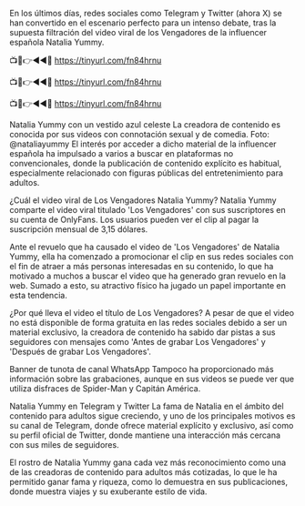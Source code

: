 En los últimos días, redes sociales como Telegram y Twitter (ahora X) se han convertido en el escenario perfecto para un intenso debate, tras la supuesta filtración del video viral de los Vengadores de la influencer española Natalia Yummy.

📺📱👉◄◄🔴  https://tinyurl.com/fn84hrnu

📺📱👉◄◄🔴  https://tinyurl.com/fn84hrnu

📺📱👉◄◄🔴  https://tinyurl.com/fn84hrnu



Natalia Yummy con un vestido azul celeste
La creadora de contenido es conocida por sus videos con connotación sexual y de comedia. Foto: @nataliayummy
El interés por acceder a dicho material de la influencer española ha impulsado a varios a buscar en plataformas no convencionales, donde la publicación de contenido explícito es habitual, especialmente relacionado con figuras públicas del entretenimiento para adultos.

¿Cuál el video viral de Los Vengadores Natalia Yummy?
Natalia Yummy comparte el video viral titulado 'Los Vengadores' con sus suscriptores en su cuenta de OnlyFans. Los usuarios pueden ver el clip al pagar la suscripción mensual de 3,15 dólares.

Ante el revuelo que ha causado el video de 'Los Vengadores' de Natalia Yummy, ella ha comenzado a promocionar el clip en sus redes sociales con el fin de atraer a más personas interesadas en su contenido, lo que ha motivado a muchos a buscar el video que ha generado gran revuelo en la web. Sumado a esto, su atractivo físico ha jugado un papel importante en esta tendencia.

¿Por qué lleva el video el título de Los Vengadores?
A pesar de que el video no está disponible de forma gratuita en las redes sociales debido a ser un material exclusivo, la creadora de contenido ha sabido dar pistas a sus seguidores con mensajes como 'Antes de grabar Los Vengadores' y 'Después de grabar Los Vengadores'.

Banner de tunota de canal WhatsApp
Tampoco ha proporcionado más información sobre las grabaciones, aunque en sus videos se puede ver que utiliza disfraces de Spider-Man y Capitán América.

Natalia Yummy en Telegram y Twitter
La fama de Natalia en el ámbito del contenido para adultos sigue creciendo, y uno de los principales motivos es su canal de Telegram, donde ofrece material explícito y exclusivo, así como su perfil oficial de Twitter, donde mantiene una interacción más cercana con sus miles de seguidores.


El rostro de Natalia Yummy gana cada vez más reconocimiento como una de las creadoras de contenido para adultos más cotizadas, lo que le ha permitido ganar fama y riqueza, como lo demuestra en sus publicaciones, donde muestra viajes y su exuberante estilo de vida.
